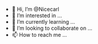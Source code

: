 - 👋 Hi, I’m @Nicecarl
- 👀 I’m interested in ...
- 🌱 I’m currently learning ...
- 💞️ I’m looking to collaborate on ...
- 📫 How to reach me ...

<!---
Nicecarl/Nicecarl is a ✨ special ✨ repository because its `README.md` (this file) appears on your GitHub profile.
You can click the Preview link to take a look at your changes.
--->
